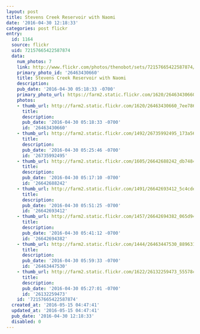 ```yaml
---
layout: post
title: Stevens Creek Reservoir with Naomi
date: '2016-04-30 12:18:33'
categories: post flickr
entry:
  id: 1164
  source: flickr
  uid: 72157665422587874
  data:
    num_photos: 7
    link: http://www.flickr.com/photos/thenobot/sets/72157665422587874/
    primary_photo_id: '26463430660'
    title: Stevens Creek Reservoir with Naomi
    description: 
    pub_date: '2016-04-30 05:18:33 -0700'
    primary_photo_url: https://farm2.static.flickr.com/1620/26463430660_7ee786857f_m.jpg
    photos:
    - thumb_url: http://farm2.static.flickr.com/1620/26463430660_7ee786857f_s.jpg
      title: 
      description: 
      pub_date: '2016-04-30 05:18:33 -0700'
      id: '26463430660'
    - thumb_url: http://farm2.static.flickr.com/1492/26735992495_173a568035_s.jpg
      title: 
      description: 
      pub_date: '2016-04-30 05:25:46 -0700'
      id: '26735992495'
    - thumb_url: http://farm2.static.flickr.com/1605/26642688242_db74843e04_s.jpg
      title: 
      description: 
      pub_date: '2016-04-30 05:17:10 -0700'
      id: '26642688242'
    - thumb_url: http://farm2.static.flickr.com/1491/26642693412_5c4cde2ee8_s.jpg
      title: 
      description: 
      pub_date: '2016-04-30 05:51:25 -0700'
      id: '26642693412'
    - thumb_url: http://farm2.static.flickr.com/1457/26642694382_065d949424_s.jpg
      title: 
      description: 
      pub_date: '2016-04-30 05:41:12 -0700'
      id: '26642694382'
    - thumb_url: http://farm2.static.flickr.com/1444/26463447530_88963120c5_s.jpg
      title: 
      description: 
      pub_date: '2016-04-30 05:59:33 -0700'
      id: '26463447530'
    - thumb_url: http://farm2.static.flickr.com/1622/26132259473_55578c6425_s.jpg
      title: 
      description: 
      pub_date: '2016-04-30 05:27:01 -0700'
      id: '26132259473'
    id: '72157665422587874'
  created_at: '2016-05-15 04:47:41'
  updated_at: '2016-05-15 04:47:41'
  pub_date: '2016-04-30 12:18:33'
  disabled: 0
---
```

